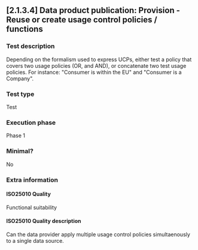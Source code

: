 
## [2.1.3.4] Data product publication: Provision - Reuse or create usage control policies / functions
 
### Test description
Depending on the formalism used to express UCPs, either test a policy that covers two usage policies (OR, and AND), or concatenate two test usage policies. For instance: "Consumer is within the EU" and "Consumer is a Company".
 
### Test type
Test
 
### Execution phase
Phase 1
 
### Minimal?
No
 
### Extra information
#### ISO25010 Quality
Functional suitability
#### ISO25010 Quality description
Can the data provider apply multiple usage control policies simultaenously to a single data source.
    